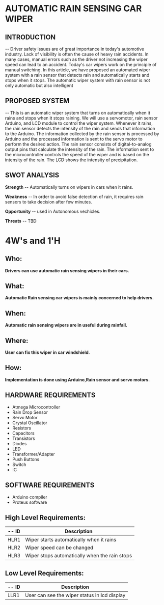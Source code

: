 # AUTOMATIC RAIN SENSING CAR WIPER


## INTRODUCTION
-- Driver safety issues are of great importance in today's automotive industry. Lack of visibility is often the cause of heavy rain accidents. In many cases, manual errors such as the driver not increasing the wiper speed can lead to an accident. Today's car wipers work on the principle of manual switching. In this article, we have proposed an automated wiper system with a rain sensor that detects rain and automatically starts and stops when it stops. The automatic wiper system with rain sensor is not only automatic but also intelligent


## PROPOSED SYSTEM
-- This is an automatic wiper system that turns on automatically when it rains and stops when it stops raining. We will use a servomotor, rain sensor Arduino, and LCD module to control the wiper system. Whenever it rains, the rain sensor detects the intensity of the rain and sends that information to the Arduino. The information collected by the rain sensor is processed by Arduino and the processed information is sent to the servo motor to perform the desired action. The rain sensor consists of digital-to-analog output pins that calculate the intensity of the rain. The information sent to the microcontroller controls the speed of the wiper and is based on the intensity of the rain. The LCD shows the intensity of precipitation. 


## SWOT ANALYSIS
**Strength**
-- Automatically turns on wipers in cars when it rains.

**Weakness**
-- In order to avoid false detection of rain, it requires rain sensors to take decision after few minutes.

**Opportunity**
-- used in Autonomous vechicles.

**Threats**
-- TBD

# 4W&#39;s and 1&#39;H

## Who:

**Drivers can use automatic rain sensing wipers in their cars.**

## What:

**Automatic Rain sensing car wipers is mainly concerned to help drivers.**

## When:

**Automatic rain sensing wipers are in useful during rainfall.**

## Where:

**User can fix this wiper in car windshield.**

## How:

**Implementation is done using Arduino,Rain sensor and servo motors.**

## HARDWARE REQUIREMENTS
* Atmega Microcontroller
* Rain Drop Sensor               
* Servo Motor                    
* Crystal Oscillator             
* Resistors                        
* Capacitors                                      
* Transistors                      
* Diodes
* LED
* Transformer/Adapter
* Push Buttons
* Switch
* IC

## SOFTWARE REQUIREMENTS
* Arduino compiler
* Proteus software

## High Level Requirements:
-- ID | Description |
----- | ------------|
HLR1| Wiper starts automatically when it rains | 
HLR2| Wiper speed can be changed | 
HLR3| Wiper stops automatically when the rain stops| 

## Low Level Requirements:
-- ID | Description | 
----- | ------------|
LLR1| User can see the wiper status in lcd display |
 
